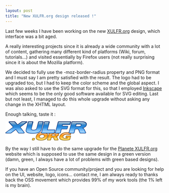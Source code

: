 ```yaml
---
layout: post
title: "New XULFR.org design released !"
---
```


Last few weeks I have been working on the new [XULFR.org](http://www.xulfr.org) design, which interface was a bit aged.

A really interesting projects since it is already a wide community with a lot of content, gathering many different kind of platforms (Wiki, forum, tutorials...) and visited essentially by Firefox users (not really surprising since it is about the Mozilla platform).

We decided to fully use the -moz-border-radius property and PNG format and I must say I am pretty satisfied with the result. The logo had to be upgraded too, but I had to keep the color scheme and the global aspect. I was also asked to use the SVG format for this, so that I employed [Inkscape](http://www.inkscape.org) which seems to be the only good software available for SVG editing. Last but not least, I managed to do this whole upgrade without asking any change in the XHTML layout.

Enough talking, taste it :

[![XULFR.org](/files/XULFRLogo.png)](http://www.xulfr.org)

By the way I still have to do the same upgrade for the [Planete XULFR.org](http://planete.xulfr.org) website which is supposed to use the same design in a green version (damn, green, I always have a lot of problems with green based designs).

If you have an Open Source community/project and you are looking for help on the UI, website, logo, icons... contact me, I am always ready to thanks back the OSS movement which provides 99% of my work tools (the 1% left is my brain).